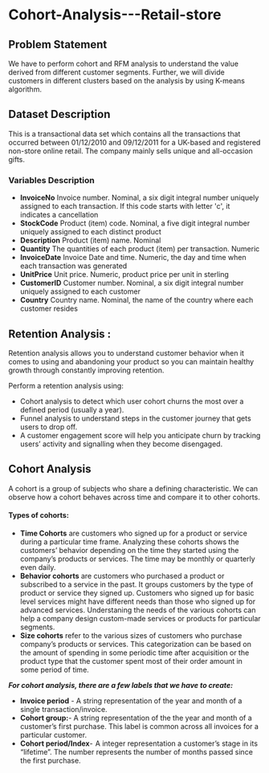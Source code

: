 # Cohort-Analysis---Retail-store
## Problem Statement
We have to perform cohort and RFM analysis to understand the value derived from different customer segments. Further, we will divide customers in different clusters based on the analysis by using K-means algorithm.

## Dataset Description
This is a transactional data set which contains all the transactions that occurred between 01/12/2010 and 09/12/2011 for a UK-based and registered non-store online retail. The company mainly sells unique and all-occasion gifts.

### Variables	Description
- **InvoiceNo**	Invoice number. Nominal, a six digit integral number uniquely assigned to each transaction. If this code starts with letter 'c', it indicates a cancellation
- **StockCode**	Product (item) code. Nominal, a five digit integral number uniquely assigned to each distinct product
- **Description**	Product (item) name. Nominal
- **Quantity**	The quantities of each product (item) per transaction. Numeric
- **InvoiceDate**	Invoice Date and time. Numeric, the day and time when each transaction was generated
- **UnitPrice**	Unit price. Numeric, product price per unit in sterling
- **CustomerID**	Customer number. Nominal, a six digit integral number uniquely assigned to each customer
- **Country**	Country name. Nominal, the name of the country where each customer resides

## Retention Analysis :  
Retention analysis allows you to understand customer behavior when it comes to using and abandoning your product so you can maintain healthy growth through constantly improving retention.   

Perform a retention analysis using:  

* Cohort analysis to detect which user cohort churns the most over a defined period (usually a year).   
* Funnel analysis to understand steps in the customer journey that gets users to drop off.   
* A customer engagement score will help you anticipate churn by tracking users’ activity and signalling when they become disengaged.   

## Cohort Analysis

A cohort is a group of subjects who share a defining characteristic. We can observe how a cohort behaves across time and compare it to other cohorts. 

#### Types of cohorts:

- **Time Cohorts** are customers who signed up for a product or service during a particular time frame. Analyzing these cohorts shows the customers’ behavior depending on the time they started using the company’s products or services. The time may be monthly or quarterly even daily.
- **Behavior cohorts** are customers who purchased a product or subscribed to a service in the past. It groups customers by the type of product or service they signed up. Customers who signed up for basic level services might have different needs than those who signed up for advanced services. Understaning the needs of the various cohorts can help a company design custom-made services or products for particular segments.
- **Size cohorts** refer to the various sizes of customers who purchase company’s products or services. This categorization can be based on the amount of spending in some periodic time after acquisition or the product type that the customer spent most of their order amount in some period of time.

***For cohort analysis, there are a few labels that we have to create:***

- **Invoice period** - A string representation of the year and month of a single transaction/invoice.
- **Cohort group:**- A string representation of the the year and month of a customer’s first purchase. This label is common across all invoices for a particular customer.
- **Cohort period/Index**-  A integer representation a customer’s stage in its “lifetime”. The number represents the number of months passed since the first purchase.
